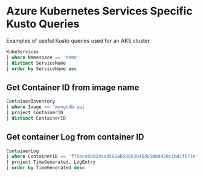 # Azure Kubernetes Services Specific Kusto Queries

Examples of useful Kusto queries used for an AKS cluster

```sql
KubeServices
| where Namespace == 'demo'
| distinct ServiceName
| order by ServiceName asc
```

## Get Container ID from image name
```sql
ContainerInventory
| where Image == 'mongodb-api'
| project ContainerID
| distinct ContainerID
```

## Get container Log from container ID
```sql
ContainerLog
| where ContainerID == 'f75bcebb82daa3581ab58853b45d6500d428c1bd1f671ef4cabe294c89db0fc5'
| project TimeGenerated, LogEntry
| order by TimeGenerated desc
```